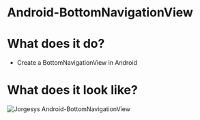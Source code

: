 # Android-BottomNavigationView

# What does it do?

* Create a BottomNavigationView in Android

# What does it look like?

![Jorgesys Android-BottomNavigationView](https://i.stack.imgur.com/lfC7S.png)

